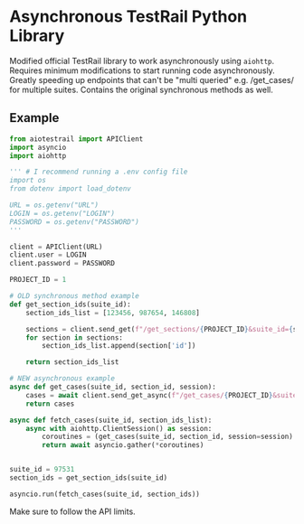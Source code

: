# Asynchronous TestRail Python Library
Modified official TestRail library to work asynchronously using `aiohttp`.
Requires minimum modifications to start running code asynchronously. Greatly speeding up endpoints that can't be "multi queried" e.g. /get_cases/ for multiple suites.
Contains the original synchronous methods as well.


## Example
```python
from aiotestrail import APIClient
import asyncio
import aiohttp

''' # I recommend running a .env config file
import os
from dotenv import load_dotenv

URL = os.getenv("URL")
LOGIN = os.getenv("LOGIN")
PASSWORD = os.getenv("PASSWORD")
'''

client = APIClient(URL)
client.user = LOGIN
client.password = PASSWORD

PROJECT_ID = 1

# OLD synchronous method example
def get_section_ids(suite_id):
    section_ids_list = [123456, 987654, 146808]

    sections = client.send_get(f"/get_sections/{PROJECT_ID}&suite_id={suite_id}")
    for section in sections:
        section_ids_list.append(section['id'])

    return section_ids_list

# NEW asynchronous example
async def get_cases(suite_id, section_id, session):
    cases = await client.send_get_async(f"/get_cases/{PROJECT_ID}&suite_id={suite_id}&section_id={section_id}", session=session)
    return cases

async def fetch_cases(suite_id, section_ids_list):
    async with aiohttp.ClientSession() as session:
        coroutines = (get_cases(suite_id, section_id, session=session) for section_id in section_ids_list)
        return await asyncio.gather(*coroutines)


suite_id = 97531
section_ids = get_section_ids(suite_id)

asyncio.run(fetch_cases(suite_id, section_ids))
```
Make sure to follow the API limits.
